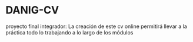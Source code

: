 # DANIG-CV
proyecto final integrador: La creación de este cv online permitirá llevar a la práctica todo lo trabajando a lo largo de los módulos
